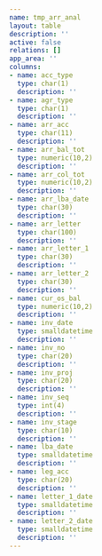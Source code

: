 ```yaml
---
name: tmp_arr_anal
layout: table
description: ''
active: false
relations: []
app_area: ''
columns:
- name: acc_type
  type: char(1)
  description: ''
- name: agr_type
  type: char(1)
  description: ''
- name: arr_acc
  type: char(11)
  description: ''
- name: arr_bal_tot
  type: numeric(10,2)
  description: ''
- name: arr_col_tot
  type: numeric(10,2)
  description: ''
- name: arr_lba_date
  type: char(30)
  description: ''
- name: arr_letter
  type: char(100)
  description: ''
- name: arr_letter_1
  type: char(30)
  description: ''
- name: arr_letter_2
  type: char(30)
  description: ''
- name: cur_os_bal
  type: numeric(10,2)
  description: ''
- name: inv_date
  type: smalldatetime
  description: ''
- name: inv_no
  type: char(20)
  description: ''
- name: inv_proj
  type: char(20)
  description: ''
- name: inv_seq
  type: int(4)
  description: ''
- name: inv_stage
  type: char(10)
  description: ''
- name: lba_date
  type: smalldatetime
  description: ''
- name: leg_acc
  type: char(20)
  description: ''
- name: letter_1_date
  type: smalldatetime
  description: ''
- name: letter_2_date
  type: smalldatetime
  description: ''
---
```


